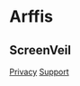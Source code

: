# Arffis

## ScreenVeil
[Privacy](http://screenveil.arffis.com/privacy.html)
[Support](http://screenveil.arffis.com//support.html)
